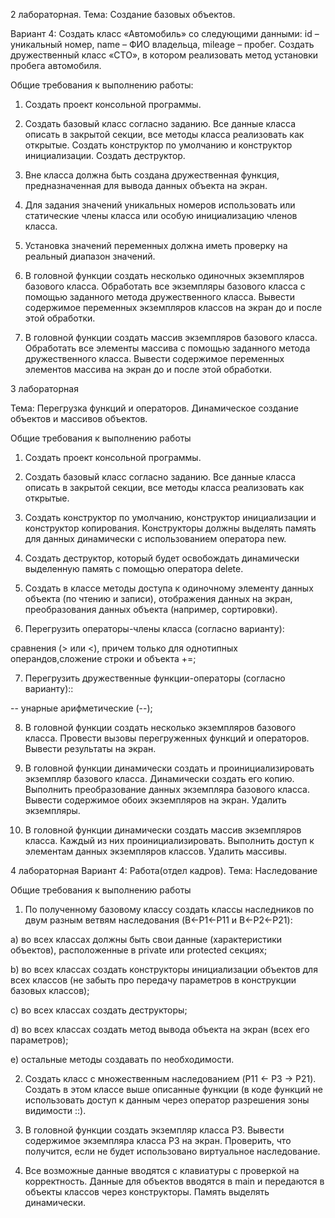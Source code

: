 

2 лабораторная. Тема: Создание базовых объектов.

Вариант 4: Создать класс «Автомобиль» со следующими данными: id – уникальный номер, name – ФИО владельца, mileage – пробег. Создать дружественный класс «СТО», в котором реализовать метод установки пробега автомобиля.

Общие требования к выполнению работы:

1. Создать проект консольной программы.

2. Создать базовый класс согласно заданию. Все данные класса описать в закрытой секции, все методы класса реализовать как открытые. Создать конструктор по умолчанию и конструктор инициализации. Создать деструктор.

3. Вне класса должна быть создана дружественная функция, предназначенная для вывода данных объекта на экран.

4. Для задания значений уникальных номеров использовать или статические члены класса или особую инициализацию членов класса.

5. Установка значений переменных должна иметь проверку на реальный диапазон значений.

6. В головной функции создать несколько одиночных экземпляров базового класса. Обработать все экземпляры базового класса с помощью заданного метода дружественного класса. Вывести содержимое переменных экземпляров классов на экран до и после этой обработки.

7. В головной функции создать массив экземпляров базового класса. Обработать все элементы массива с помощью заданного метода дружественного класса. Вывести содержимое переменных элементов массива на экран до и после этой обработки.


3 лабораторная

Тема: Перегрузка функций и операторов. Динамическое создание объектов и массивов объектов.

Общие требования к выполнению работы

1. Создать проект консольной программы.

2. Создать базовый класс согласно заданию. Все данные класса описать в закрытой секции, все методы класса реализовать как открытые.

3. Создать конструктор по умолчанию, конструктор инициализации и конструктор копирования. Конструкторы должны выделять память для данных динамически с использованием оператора new.

4. Создать деструктор, который будет освобождать динамически выделенную память с помощью оператора delete.

5. Создать в классе методы доступа к одиночному элементу данных объекта (по чтению и записи), отображения данных на экран, преобразования данных объекта (например, сортировки).

6. Перегрузить операторы-члены класса (согласно варианту):

сравнения (> или <), причем только для однотипных операндов,сложение строки и объекта +=;

7. Перегрузить дружественные функции-операторы (согласно варианту)::

-- унарные арифметические (--);

8. В головной функции создать несколько экземпляров базового класса. Провести вызовы перегруженных функций и операторов. Вывести результаты на экран.

9. В головной функции динамически создать и проинициализировать экземпляр базового класса. Динамически создать его копию. Выполнить преобразование данных экземпляра базового класса. Вывести содержимое обоих экземпляров на экран. Удалить экземпляры.

10. В головной функции динамически создать массив экземпляров класса. Каждый из них проинициализировать. Выполнить доступ к элементам данных экземпляров классов. Удалить массивы.

4 лабораторная
Вариант 4: Работа(отдел кадров).
Тема: Наследование

Общие требования к выполнению работы

1. По полученному базовому классу создать классы наследников по двум разным ветвям наследования (B←P1←P11 и B←P2←P21):

a) во всех классах должны быть свои данные (характеристики объектов), расположенные в private или protected секциях;

b) во всех классах создать конструкторы инициализации объектов для всех классов (не забыть про передачу параметров в конструкции базовых классов);

c) во всех классах создать деструкторы;

d) во всех классах создать метод вывода объекта на экран (всех его параметров);

e) остальные методы создавать по необходимости.

2. Создать класс с множественным наследованием (P11 ← P3 → P21). Создать в этом классе выше описанные функции (в коде функций не использовать доступ к данным через оператор разрешения зоны видимости ::).

3. В головной функции создать экземпляр класса P3. Вывести содержимое экземпляра класса P3 на экран. Проверить, что получится, если не будет использовано виртуальное наследование.

4. Все возможные данные вводятся с клавиатуры с проверкой на корректность. Данные для объектов вводятся в main и передаются в объекты классов через конструкторы. Память выделять динамически.
